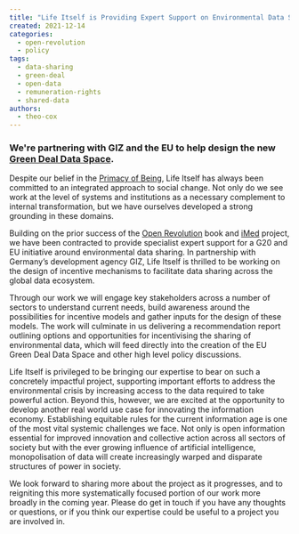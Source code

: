 ```yaml
---
title: "Life Itself is Providing Expert Support on Environmental Data Sharing Incentives"
created: 2021-12-14
categories: 
  - open-revolution
  - policy
tags: 
  - data-sharing
  - green-deal
  - open-data
  - remuneration-rights
  - shared-data
authors: 
  - theo-cox
---
```


### We're partnering with GIZ and the EU to help design the new [Green Deal Data Space](https://eudatasharing.eu/news/digital-europe-programme-explained-green-deal-data-space).

Despite our belief in the [Primacy of Being](https://lifeitself.org/primacy-of-being/), Life Itself has always been committed to an integrated approach to social change. Not only do we see work at the level of systems and institutions as a necessary complement to internal transformation, but we have ourselves developed a strong grounding in these domains. 

Building on the prior success of the [Open Revolution](https://openrevolution.net/) book and [iMed](https://imedproject.org/) project, we have been contracted to provide specialist expert support for a G20 and EU initiative around environmental data sharing. In partnership with Germany’s development agency GIZ, Life Itself is thrilled to be working on the design of incentive mechanisms to facilitate data sharing across the global data ecosystem.

Through our work we will engage key stakeholders across a number of sectors to understand current needs, build awareness around the possibilities for incentive models and gather inputs for the design of these models. The work will culminate in us delivering a recommendation report outlining options and opportunities for incentivising the sharing of environmental data, which will feed directly into the creation of the EU Green Deal Data Space and other high level policy discussions. 

Life Itself is privileged to be bringing our expertise to bear on such a concretely impactful project, supporting important efforts to address the environmental crisis by increasing access to the data required to take powerful action. Beyond this, however, we are excited at the opportunity to develop another real world use case for innovating the information economy. Establishing equitable rules for the current information age is one of the most vital systemic challenges we face. Not only is open information essential for improved innovation and collective action across all sectors of society but with the ever growing influence of artificial intelligence, monopolisation of data will create increasingly warped and disparate structures of power in society. 

We look forward to sharing more about the project as it progresses, and to reigniting this more systematically focused portion of our work more broadly in the coming year. Please do get in touch if you have any thoughts or questions, or if you think our expertise could be useful to a project you are involved in.
